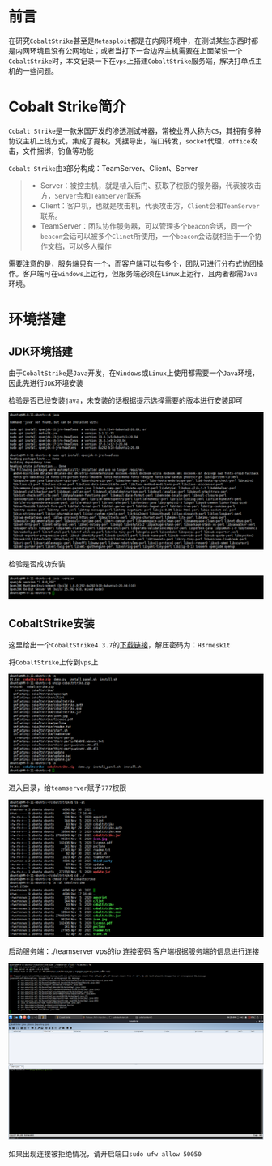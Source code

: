 # 前言
在研究`CobaltStrike`甚至是`Metasploit`都是在内网环境中，在测试某些东西时都是内网环境且没有公网地址；或者当打下一台边界主机需要在上面架设一个`CobaltStrike`时，本文记录一下在`vps`上搭建`CobaltStrike`服务端，解决打单点主机的一些问题。

# Cobalt Strike简介
`Cobalt Strike`是一款米国开发的渗透测试神器，常被业界人称为`CS`，其拥有多种协议主机上线方式，集成了提权，凭据导出，端口转发，`socket`代理，`office`攻击，文件捆绑，钓鱼等功能

`Cobalt Strike`由`3`部分构成：TeamServer、Client、Server
> * Server：被控主机，就是植入后门、获取了权限的服务器，代表被攻击方，`Server`会和`TeamServer`联系
> * Client：客户机，也就是攻击机，代表攻击方，`Client`会和`TeamServer`联系。
> * TeamServer：团队协作服务器，可以管理多个`beacon`会话，同一个`beacon`会话可以被多个`Clinet`所使用，一个`beacon`会话就相当于一个协作文档，可以多人操作

需要注意的是，服务端只有一个，而客户端可以有多个，团队可进行分布式协团操作。客户端可在`windows`上运行，但服务端必须在`Linux`上运行，且两者都需`Java`环境。

# 环境搭建
## JDK环境搭建
由于`CobaltStrike`是`Java`开发，在`Windows`或`Linux`上使用都需要一个`Java`环境，因此先进行`JDK`环境安装

检验是否已经安装`java`，未安装的话根据提示选择需要的版本进行安装即可

<img src="./VPS搭建CobaltStrike/1.png" alt="">

检验是否成功安装

<img src="./VPS搭建CobaltStrike/2.png" alt="">

## CobaltStrike安装
这里给出一个`CobaltStrike4.3.7`的[下载链接](https://anonfiles.com/D9F854E7u0/cobaltstrike4.3_7z)，解压密码为：`H3rmesk1t`

将`CobaltStrike`上传到`vps`上

<img src="./VPS搭建CobaltStrike/3.png" alt="">

进入目录，给`teamserver`赋予`777`权限

<img src="./VPS搭建CobaltStrike/4.png" alt="">

启动服务端：./teamserver vps的ip 连接密码
客户端根据服务端的信息进行连接

<img src="./VPS搭建CobaltStrike/5.png" alt="">

<img src="./VPS搭建CobaltStrike/6.png" alt="">

如果出现连接被拒绝情况，请开启端口`sudo ufw allow 50050`
